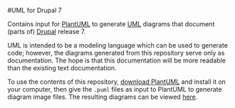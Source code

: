 #UML for Drupal 7

Contains input for [PlantUML](http://plantuml.com) to generate [UML](https://en.wikipedia.org/wiki/Unified_Modeling_Language) diagrams that document (parts of) [Drupal](https://www.drupal.org/) release 7.

UML is intended to be a modeling language which can be used to generate code; however, the diagrams generated from this repository serve only as documentation.  The hope is that this documentation will be more readable than the existing text documentation.

To use the contents of this repository, [download PlantUML](http://plantuml.com/download.html) and install it on your computer, then give the `.puml` files as input to PlantUML to generate diagram image files.  The resulting diagrams can be viewed [here](http://plaidchameleon.org/drupal/7).
